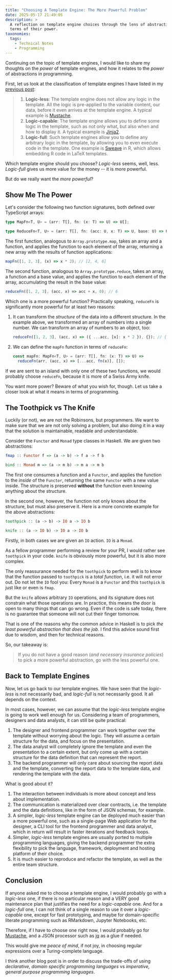 ```yaml
---
title: "Choosing A Template Engine: The More Powerful Problem"
date: 2025-05-17 21:49:05
description: >
  A reflection on template engine choices through the lens of abstractions in
  terms of their power.
taxonomies:
  tags:
    - Technical Notes
    - Programming
---
```


Continuing on the topic of template engines, I would like to share my thoughts
on the _power_ of template engines, and how it relates to the _power_ of
abstractions in programming.

<!-- more -->

First, let us look at the classification of template engines I have listed in my
[previous post]:

> 1. **Logic-less**: The template engine does not allow any logic in the
>    template. All the logic is pre-applied to the variable content, our data,
>    before it even arrives at the template engine. A typical example is
>    [Mustache].
> 2. **Logic-capable**: The template engine allows you to define some logic in
>    the template, such as not only what, but also when and how to display it. A
>    typical example is [Jinja2].
> 3. **Logic-full**: Such template engines allow you to define any arbitrary
>    logic in the template, by allowing you to even execute code in the
>    template. One example is [Sweave] in R, which allows embedding R code in
>    LaTeX templates.

Which template engine should you choose? _Logic-less_ seems, well, less.
_Logic-full_ gives us more value for the money -- it is more powerful.

But do we really want the _more powerful_?

## Show Me The Power

Let's consider the following two function signatures, both defined over
TypeScript arrays:

```ts
type MapFn<T, U> = (arr: T[], fn: (x: T) => U) => U[];

type ReduceFn<T, U> = (arr: T[], fn: (acc: U, x: T) => U, base: U) => U;
```

The first function, analogous to `Array.prototype.map`, takes an array and a
function, and applies the function to each element of the array, returning a new
array with the results of function applications:

```ts
mapFn([1, 2, 3], (x) => x * 2); // [2, 4, 6]
```

The second function, analogous to `Array.prototype.reduce`, takes an array, a
function and a base value, and applies the function to each element of the
array, accumulating the result in the base value:

```ts
reduceFn([1, 2, 3], (acc, x) => acc + x, 0); // 6
```

Which one is a more powerful function? Practically speaking, `reduceFn` is
significantly more powerful for at least two reasons:

1. It can transform the _structure_ of the data into a different structure. In
   the example above, we transformed an array of numbers into a single number.
   We can transform an array of numbers to an object, too:

   ```ts
   reduceFn([1, 2, 3], (acc, x) => ({ ...acc, [x]: x * 2 }), {}); // { 1: 2, 2: 4, 3: 6 }
   ```

2. We can define the `mapFn` function in terms of `reduceFn`:

   ```ts
   const mapFn: MapFn<T, U> = (arr: T[], fn: (x: T) => U) =>
     reduceFn(arr, (acc, x) => [...acc, fn(x)], []);
   ```

If we are sent to an island with only one of these two functions, we would
probably choose `reduceFn`, because it is more of a Swiss Army knife.

You want more power? Beware of what you wish for, though. Let us take a closer
look at what it means in terms of programming.

## The Toothpick vs The Knife

Luckily (or not), we are not the Robinsons, but programmers. We want to make
sure that we are not only solving a problem, but also doing it in a way that the
solution is maintainable, readable and understandable.

Consider the `Functor` and `Monad` type classes in Haskell. We are given two
abstractions:

```haskell
fmap :: Functor f => (a -> b) -> f a -> f b

bind :: Monad m => (a -> m b) -> m a -> m b
```

The first one consumes a function and a `Functor`, and applies the function to
the _inside_ of the `Functor`, returning the same `Functor` with a new value
inside. The structure is preserved **without** the function even knowing
anything about the structure.

In the second one, however, the function not only knows about the structure, but
must also preserve it. Here is a more concrete example for the above
abstractions:

```haskell
toothpick :: (a -> b) -> IO a -> IO b

knife :: (a -> IO b) -> IO a -> IO b
```

Firstly, in both cases we are given an `IO` action. `IO` is a `Monad`.

As a fellow programmer performing a review for your PR, I would rather see
`toothpick` in your code. `knife` is obviously more powerful, but it is also
more complex.

The only reassurance needed for the `toothpick` to perform well is to know that
the function passed to `toothpick` is a _total function_, i.e. it will not error
out. Do not let the `IO` fool you: Every `Monad` is a `Functor` and this
`toothpick` is just like or even is `fmap`.

But the `knife` allows arbitrary `IO` operations, and its signature does not
constrain what those operations are. In practice, this means the door is open to
many things that can go wrong. Even if the code is safe today, there is no
guarantee that someone will not cut their finger tomorrow.

That is one of the reasons why the common advice in Haskell is to pick _the
least powerful abstraction that does the job_. I find this advice sound first
due to wisdom, and then for technical reasons.

So, our takeaway is:

> If you do not have a good reason (_and necessary insurance policies_) to pick
> a more powerful abstraction, go with the less powerful one.

## Back to Template Engines

Now, let us go back to our template engines. We have seen that the _logic-less_
is not necessarily bad, and _logic-full_ is not necessarily good. It all depends
on the context.

In most cases, however, we can assume that the _logic-less_ template engine is
going to work well enough for us. Considering a team of programmers, designers
and data analysts, it can still be quite practical:

1. The designer and frontend programmer can work together over the template
   without worrying about the logic. They will assume a certain structure for
   the data, and focus on the presentation.
2. The data analyst will completely ignore the template and even the
   presentation to a certain extent, but only come up with a certain structure
   for the data definition that can represent the report.
3. The backend programmer will only care about sourcing the report data and the
   template, converting the report data to the template data, and rendering the
   template with the data.

What is good about it?

1. The interaction between individuals is more about concept and less about
   implementation.
2. The communication is materialized over clear contracts, i.e. the template and
   the data definitions, like in the form of JSON schemas, for example.
3. A simpler, _logic-less_ template engine can be deployed much easier than a
   more powerful one, such as a single-page Web application for the designer, a
   CLI tool for the frontend programmer and data analyst, which in return will
   result in faster iterations and feedback loops.
4. Simpler, _logic-less_ template engines are usually ported to multiple
   programming languages, giving the backend programmer the extra flexibility to
   pick the language, framework, deployment and hosting platform of their
   choice.
5. It is much easier to reproduce and refactor the template, as well as the
   entire team structure.

## Conclusion

If anyone asked me to choose a template engine, I would probably go with a
_logic-less_ one, if there is no particular reason and a VERY good maintenance
plan that justifies the need for a _logic-capable_ one. And for a _logic-full_
one, I can not think of a single reason to use it over a _logic-capable_ one,
except for fast prototyping, and maybe for domain-specific literate programming
such as RMarkdown, Jupyter Notebooks, etc.

Therefore, if I have to choose one right now, I would probably go for
[Mustache], and a JSON processor such as [jq] as a glue if needed.

This would give me _peace of mind_, if not joy, in choosing regular expressions
over a Turing-complete language.

I think another blog post is in order to discuss the trade-offs of using
_declarative, domain specific programming languages_ vs _imperative, general
purpose programming languages_.

<!-- REFERENCES -->

[Jinja2]: https://jinja.palletsprojects.com/
[Mustache]: https://mustache.github.io/
[Sweave]: https://cran.r-project.org/web/packages/Sweave/index.html
[jq]: https://stedolan.github.io/jq/
[previous post]: ../thinking-in-templates
